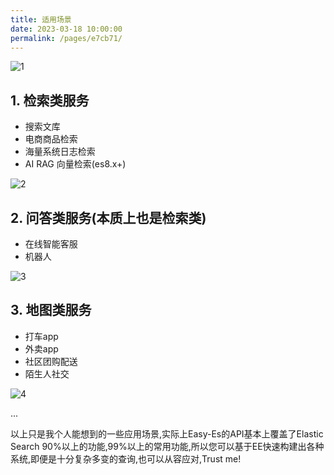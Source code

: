 ```yaml
---
title: 适用场景
date: 2023-03-18 10:00:00
permalink: /pages/e7cb71/
---
```

![1](https://iknow.hs.net/b56d3e1e-9a38-4f6a-8cde-d43bcf25c539.jpg)

## 1. 检索类服务

- 搜索文库
- 电商商品检索
- 海量系统日志检索
- AI RAG 向量检索(es8.x+)

![2](https://iknow.hs.net/0f3c8d45-db6c-4c7e-be57-a76f0091be82.png)

## 2. 问答类服务(本质上也是检索类)
-  在线智能客服
- 机器人

![3](https://iknow.hs.net/ee89621e-f270-49ca-873b-b694ff6206ea.png)

## 3.  地图类服务
- 打车app
- 外卖app
- 社区团购配送
- 陌生人社交

![4](https://iknow.hs.net/4f144390-796b-457e-87ef-9f4194883df2.png)

...

以上只是我个人能想到的一些应用场景,实际上Easy-Es的API基本上覆盖了Elastic Search 90%以上的功能,99%以上的常用功能,所以您可以基于EE快速构建出各种系统,即便是十分复杂多变的查询,也可以从容应对,Trust me!
